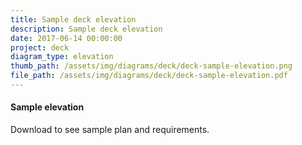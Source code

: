 ```yaml
---
title: Sample deck elevation
description: Sample deck elevation
date: 2017-06-14 00:00:00
project: deck
diagram_type: elevation
thumb_path: /assets/img/diagrams/deck/deck-sample-elevation.png
file_path: /assets/img/diagrams/deck/deck-sample-elevation.pdf
---
```



#### Sample elevation

Download to see sample plan and requirements.
